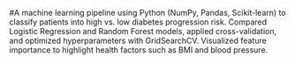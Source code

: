 #A machine learning pipeline using Python (NumPy, Pandas, Scikit-learn) to classify patients into high vs. low diabetes progression risk. Compared Logistic Regression and Random Forest models, applied cross-validation, and optimized hyperparameters with GridSearchCV. Visualized feature importance to highlight health factors such as BMI and blood pressure.
